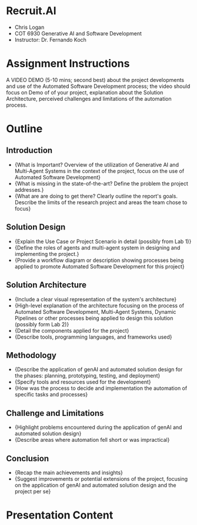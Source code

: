 # Recruit.AI
- Chris Logan
- COT 6930 Generative AI and Software Development
- Instructor: Dr. Fernando Koch

# Assignment Instructions
A VIDEO DEMO (5-10 mins; second best) about the project developments and use of the Automated Software Development process; the video should focus on Demo of of your project, explanation about the Solution Architecture, perceived challenges and limitations of the automation process.

# Outline
## Introduction
- {What is Important? Overview of the utilization of Generative AI and Multi-Agent Systems in the context of the project, focus on the use of Automated Software Development}
- {What is missing in the state-of-the-art? Define the problem the project addresses.}
- {What are are doing to get there? Clearly outline the report's goals. Describe the limits of the research project and areas the team chose to focus}

## Solution Design
- {Explain the Use Case or Project Scenario in detail (possibly from Lab 1)}
- {Define the roles of agents and multi-agent system in designing and implementing the project.}
- {Provide a workflow diagram or description showing processes being applied to promote Automated Software Development for this project}

## Solution Architecture
- {Include a clear visual representation of the system's architecture}
- {High-level explanation of the architecture focusing on the process of Automated Software Development, Multi-Agent Systems, Dynamic Pipelines or other processes being applied to design this solution (possibly form Lab 2)}
- {Detail the components applied for the project}
- {Describe tools, programming languages, and frameworks used}

## Methodology
- {Describe the application of genAI and automated solution design for the phases: planning, prototyping, testing, and deployment}
- {Specify tools and resources used for the development}
- {How was the process to decide and implementation the automation of specific tasks and processes}

## Challenge and Limitations
- {Highlight problems encountered during the application of genAI and automated solution design}
- {Describe areas where automation fell short or was impractical}

## Conclusion
- {Recap the main achievements and insights}
- {Suggest improvements or potential extensions of the project, focusing on the application of genAI and automated solution design and the project per se}

# Presentation Content
